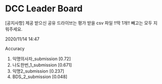 # DCC Leader Board
[공지사항] 제공 받으신 공유 드라이브는 평가 받을 csv 파일 !!딱 1개!! 빼고는 모두 지워주세요.

2020/11/14 14:47

Accuracy
1. 익명의사자_submission [0.72]  
2. 나도한번_1_submission [0.671]  
3. 익명2_submission [0.237]  
4. BDS_2_submission [0.048]  
